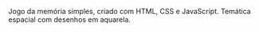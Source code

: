 Jogo da memória simples, criado com HTML, CSS e JavaScript. Temática espacial com desenhos em aquarela.
